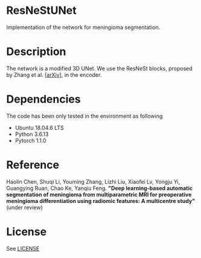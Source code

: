 # ResNeStUNet
Implementation of the network for meningioma segmentation.

# Description
The network is a modified 3D UNet. We use the ResNeSt blocks, proposed by Zhang et al. [[arXiv](https://arxiv.org/pdf/2004.08955.pdf)], in the encoder.

# Dependencies
The code has been only tested in the environment as following
- Ubuntu 18.04.6 LTS
- Python 3.6.13
- Pytorch 1.1.0


# Reference
Haolin Chen, Shuqi Li, Youming Zhang, Lizhi Liu, Xiaofei Lv, Yongju Yi, Guangying Ruan, Chao Ke, Yanqiu Feng.
**"Deep learning-based automatic segmentation of meningioma from multiparametric MRI for preoperative meningioma differentiation using radiomic features: A multicentre study"**
(under review)

# License
See [LICENSE](LICENSE)
